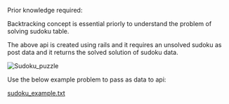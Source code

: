 Prior knowledge required:

Backtracking concept is essential priorly to understand the problem of solving sudoku table.

The above api is created using rails and it requires an unsolved sudoku as post data and it returns the solved solution of sudoku data.


![Sudoku_puzzle](https://user-images.githubusercontent.com/53406891/222134753-f66f289c-226b-4d90-917f-41fa1e9a58ea.jpg)

Use the below example problem to pass as data to api:

[sudoku_example.txt](https://github.com/prudhvi0215/Sudoku_Api/files/10860747/sudoku_example.txt)

